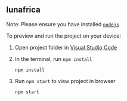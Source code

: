 
  ## lunafrica

  Note: Please ensure you have installed <code><a href="https://nodejs.org/en/download/">nodejs</a></code>

  To preview and run the project on your device:
  1) Open project folder in <a href="https://code.visualstudio.com/download">Visual Studio Code</a>
  2) In the terminal, run `npm install`
     
     ```
     npm install
     ```
  4) Run `npm start` to view project in browser
     
     ```
     npm start
     ```
  
